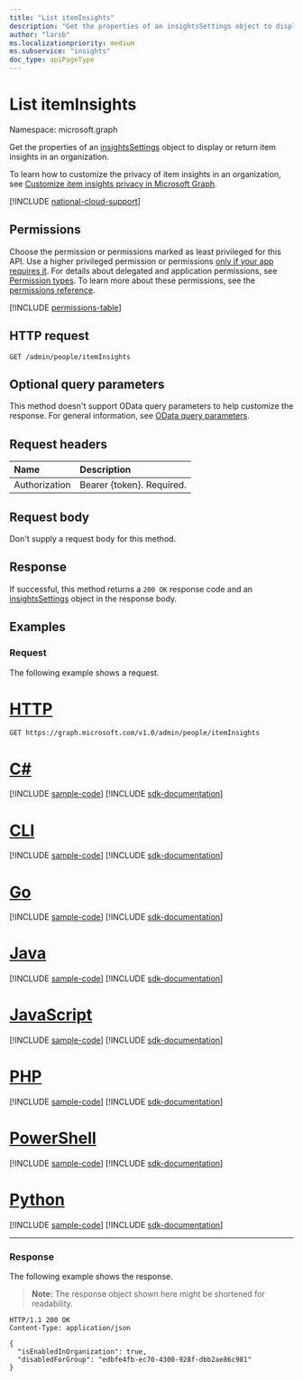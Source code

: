```yaml
---
title: "List itemInsights"
description: "Get the properties of an insightsSettings object to display or return item insights in an organization."
author: "larsb"
ms.localizationpriority: medium
ms.subservice: "insights"
doc_type: apiPageType
---
```


# List itemInsights

Namespace: microsoft.graph

Get the properties of an [insightsSettings](../resources/insightssettings.md) object to display or return item insights in an organization.

To learn how to customize the privacy of item insights in an organization, see [Customize item insights privacy in Microsoft Graph](/graph/insights-customize-item-insights-privacy).

[!INCLUDE [national-cloud-support](../../includes/all-clouds.md)]

## Permissions

Choose the permission or permissions marked as least privileged for this API. Use a higher privileged permission or permissions [only if your app requires it](/graph/permissions-overview#best-practices-for-using-microsoft-graph-permissions). For details about delegated and application permissions, see [Permission types](/graph/permissions-overview#permission-types). To learn more about these permissions, see the [permissions reference](/graph/permissions-reference).

<!-- { "blockType": "permissions", "name": "peopleadminsettings_list_iteminsights" } -->
[!INCLUDE [permissions-table](../includes/permissions/peopleadminsettings-list-iteminsights-permissions.md)]

## HTTP request

<!-- {
  "blockType": "ignored"
}
-->
``` http
GET /admin/people/itemInsights
```

## Optional query parameters

This method doesn't support OData query parameters to help customize the response. For general information, see [OData query parameters](/graph/query-parameters).

## Request headers

|Name|Description|
|:---|:---|
| Authorization | Bearer {token}. Required. |

## Request body

Don't supply a request body for this method.

## Response

If successful, this method returns a `200 OK` response code and an [insightsSettings](../resources/insightssettings.md) object in the response body.

## Examples

### Request

The following example shows a request.
# [HTTP](#tab/http)
<!-- {
  "blockType": "request",
  "name": "list_iteminsights"
}
-->
``` http
GET https://graph.microsoft.com/v1.0/admin/people/itemInsights
```

# [C#](#tab/csharp)
[!INCLUDE [sample-code](../includes/snippets/csharp/list-iteminsights-csharp-snippets.md)]
[!INCLUDE [sdk-documentation](../includes/snippets/snippets-sdk-documentation-link.md)]

# [CLI](#tab/cli)
[!INCLUDE [sample-code](../includes/snippets/cli/list-iteminsights-cli-snippets.md)]
[!INCLUDE [sdk-documentation](../includes/snippets/snippets-sdk-documentation-link.md)]

# [Go](#tab/go)
[!INCLUDE [sample-code](../includes/snippets/go/list-iteminsights-go-snippets.md)]
[!INCLUDE [sdk-documentation](../includes/snippets/snippets-sdk-documentation-link.md)]

# [Java](#tab/java)
[!INCLUDE [sample-code](../includes/snippets/java/list-iteminsights-java-snippets.md)]
[!INCLUDE [sdk-documentation](../includes/snippets/snippets-sdk-documentation-link.md)]

# [JavaScript](#tab/javascript)
[!INCLUDE [sample-code](../includes/snippets/javascript/list-iteminsights-javascript-snippets.md)]
[!INCLUDE [sdk-documentation](../includes/snippets/snippets-sdk-documentation-link.md)]

# [PHP](#tab/php)
[!INCLUDE [sample-code](../includes/snippets/php/list-iteminsights-php-snippets.md)]
[!INCLUDE [sdk-documentation](../includes/snippets/snippets-sdk-documentation-link.md)]

# [PowerShell](#tab/powershell)
[!INCLUDE [sample-code](../includes/snippets/powershell/list-iteminsights-powershell-snippets.md)]
[!INCLUDE [sdk-documentation](../includes/snippets/snippets-sdk-documentation-link.md)]

# [Python](#tab/python)
[!INCLUDE [sample-code](../includes/snippets/python/list-iteminsights-python-snippets.md)]
[!INCLUDE [sdk-documentation](../includes/snippets/snippets-sdk-documentation-link.md)]

---

### Response

The following example shows the response.

>**Note:** The response object shown here might be shortened for readability.
<!-- {
  "blockType": "response",
  "truncated": true,
  "@odata.type": "microsoft.graph.insightsSettings",
  "name": "list_iteminsights"
}-->

``` http
HTTP/1.1 200 OK
Content-Type: application/json

{
  "isEnabledInOrganization": true,
  "disabledForGroup": "edbfe4fb-ec70-4300-928f-dbb2ae86c981"
}
```
